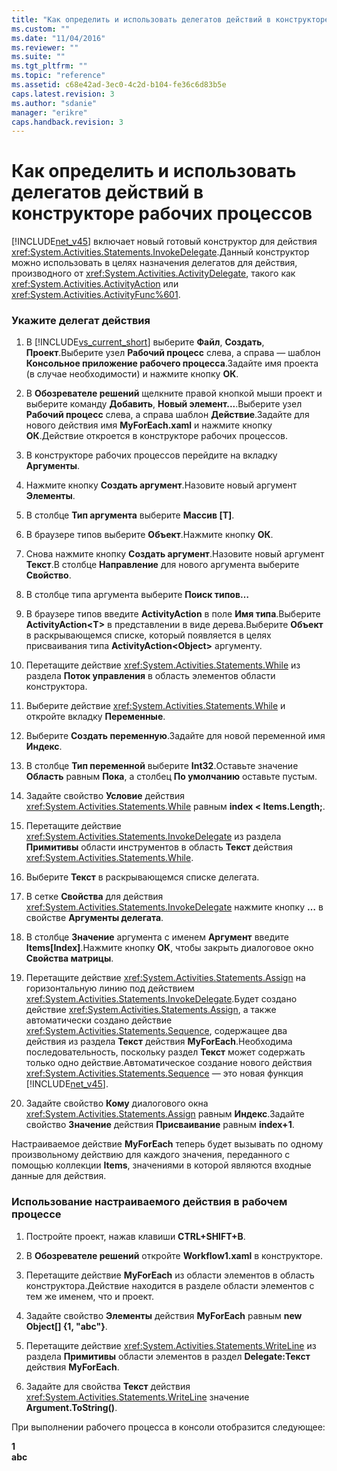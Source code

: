```yaml
---
title: "Как определить и использовать делегатов действий в конструкторе рабочих процессов | Microsoft Docs"
ms.custom: ""
ms.date: "11/04/2016"
ms.reviewer: ""
ms.suite: ""
ms.tgt_pltfrm: ""
ms.topic: "reference"
ms.assetid: c68e42ad-3ec0-4c2d-b104-fe36c6d83b5e
caps.latest.revision: 3
ms.author: "sdanie"
manager: "erikre"
caps.handback.revision: 3
---
```

# Как определить и использовать делегатов действий в конструкторе рабочих процессов
[!INCLUDE[net_v45](../ide/includes/net_v45_md.md)] включает новый готовый конструктор для действия <xref:System.Activities.Statements.InvokeDelegate>.Данный конструктор можно использовать в целях назначения делегатов для действия, производного от <xref:System.Activities.ActivityDelegate>, такого как <xref:System.Activities.ActivityAction> или <xref:System.Activities.ActivityFunc%601>.  
  
### Укажите делегат действия  
  
1.  В [!INCLUDE[vs_current_short](../code-quality/includes/vs_current_short_md.md)] выберите **Файл**, **Создать**, **Проект**.Выберите узел **Рабочий процесс** слева, а справа — шаблон **Консольное приложение рабочего процесса**.Задайте имя проекта \(в случае необходимости\) и нажмите кнопку **ОК**.  
  
2.  В **Обозревателе решений** щелкните правой кнопкой мыши проект и выберите команду **Добавить**, **Новый элемент...**.Выберите узел **Рабочий процесс** слева, а справа шаблон **Действие**.Задайте для нового действия имя **MyForEach.xaml** и нажмите кнопку **ОК**.Действие откроется в конструкторе рабочих процессов.  
  
3.  В конструкторе рабочих процессов перейдите на вкладку **Аргументы**.  
  
4.  Нажмите кнопку **Создать аргумент**.Назовите новый аргумент **Элементы**.  
  
5.  В столбце **Тип аргумента** выберите **Массив \[T\]**.  
  
6.  В браузере типов выберите **Объект**.Нажмите кнопку **ОК**.  
  
7.  Снова нажмите кнопку **Создать аргумент**.Назовите новый аргумент **Текст**.В столбце **Направление** для нового аргумента выберите **Свойство**.  
  
8.  В столбце типа аргумента выберите **Поиск типов…**  
  
9. В браузере типов введите **ActivityAction** в поле **Имя типа**.Выберите **ActivityAction\<T\>** в представлении в виде дерева.Выберите **Объект** в раскрывающемся списке, который появляется в целях присваивания типа **ActivityAction\<Object\>** аргументу.  
  
10. Перетащите действие <xref:System.Activities.Statements.While> из раздела **Поток управления** в область элементов области конструктора.  
  
11. Выберите действие <xref:System.Activities.Statements.While> и откройте вкладку **Переменные**.  
  
12. Выберите **Создать переменную**.Задайте для новой переменной имя **Индекс**.  
  
13. В столбце **Тип переменной** выберите **Int32**.Оставьте значение **Область** равным **Пока**, а столбец **По умолчанию** оставьте пустым.  
  
14. Задайте свойство **Условие** действия <xref:System.Activities.Statements.While> равным **index \< Items.Length;**.  
  
15. Перетащите действие <xref:System.Activities.Statements.InvokeDelegate> из раздела **Примитивы** области инструментов в область **Текст** действия <xref:System.Activities.Statements.While>.  
  
16. Выберите **Текст** в раскрывающемся списке делегата.  
  
17. В сетке **Свойства** для действия <xref:System.Activities.Statements.InvokeDelegate> нажмите кнопку **…** в свойстве **Аргументы делегата**.  
  
18. В столбце **Значение** аргумента с именем **Аргумент** введите **Items\[Index\]**.Нажмите кнопку **ОК**, чтобы закрыть диалоговое окно **Свойства матрицы**.  
  
19. Перетащите действие <xref:System.Activities.Statements.Assign> на горизонтальную линию под действием <xref:System.Activities.Statements.InvokeDelegate>.Будет создано действие <xref:System.Activities.Statements.Assign>, а также автоматически создано действие <xref:System.Activities.Statements.Sequence>, содержащее два действия из раздела **Текст** действия **MyForEach**.Необходима последовательность, поскольку раздел **Текст** может содержать только одно действие.Автоматическое создание нового действия <xref:System.Activities.Statements.Sequence> — это новая функция [!INCLUDE[net_v45](../ide/includes/net_v45_md.md)].  
  
20. Задайте свойство **Кому** диалогового окна <xref:System.Activities.Statements.Assign> равным **Индекс**.Задайте свойство **Значение** действия **Присваивание** равным **index\+1**.  
  
 Настраиваемое действие **MyForEach** теперь будет вызывать по одному произвольному действию для каждого значения, переданного с помощью коллекции **Items**, значениями в которой являются входные данные для действия.  
  
### Использование настраиваемого действия в рабочем процессе  
  
1.  Постройте проект, нажав клавиши **CTRL\+SHIFT\+B**.  
  
2.  В **Обозревателе решений** откройте **Workflow1.xaml** в конструкторе.  
  
3.  Перетащите действие **MyForEach** из области элементов в область конструктора.Действие находится в разделе области элементов с тем же именем, что и проект.  
  
4.  Задайте свойство **Элементы** действия **MyForEach** равным **new Object\[\] {1, "abc"}**.  
  
5.  Перетащите действие <xref:System.Activities.Statements.WriteLine> из раздела **Примитивы** области элементов в раздел **Delegate:Текст** действия **MyForEach**.  
  
6.  Задайте для свойства **Текст** действия <xref:System.Activities.Statements.WriteLine> значение **Argument.ToString\(\)**.  
  
 При выполнении рабочего процесса в консоли отобразится следующее:  
  
 **1**   
**abc**